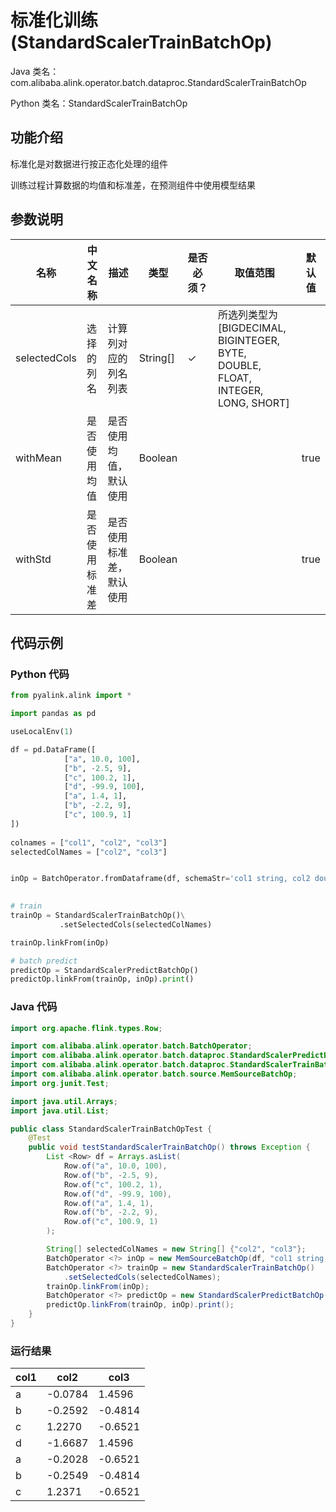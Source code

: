# 标准化训练 (StandardScalerTrainBatchOp)
Java 类名：com.alibaba.alink.operator.batch.dataproc.StandardScalerTrainBatchOp

Python 类名：StandardScalerTrainBatchOp


## 功能介绍

标准化是对数据进行按正态化处理的组件

训练过程计算数据的均值和标准差，在预测组件中使用模型结果

## 参数说明

| 名称 | 中文名称 | 描述 | 类型 | 是否必须？ | 取值范围 | 默认值 |
| --- | --- | --- | --- | --- | --- | --- |
| selectedCols | 选择的列名 | 计算列对应的列名列表 | String[] | ✓ | 所选列类型为 [BIGDECIMAL, BIGINTEGER, BYTE, DOUBLE, FLOAT, INTEGER, LONG, SHORT] |  |
| withMean | 是否使用均值 | 是否使用均值，默认使用 | Boolean |  |  | true |
| withStd | 是否使用标准差 | 是否使用标准差，默认使用 | Boolean |  |  | true |



## 代码示例
### Python 代码
```python
from pyalink.alink import *

import pandas as pd

useLocalEnv(1)

df = pd.DataFrame([
            ["a", 10.0, 100],
            ["b", -2.5, 9],
            ["c", 100.2, 1],
            ["d", -99.9, 100],
            ["a", 1.4, 1],
            ["b", -2.2, 9],
            ["c", 100.9, 1]
])
             
colnames = ["col1", "col2", "col3"]
selectedColNames = ["col2", "col3"]


inOp = BatchOperator.fromDataframe(df, schemaStr='col1 string, col2 double, col3 long')
         

# train
trainOp = StandardScalerTrainBatchOp()\
           .setSelectedCols(selectedColNames)

trainOp.linkFrom(inOp)

# batch predict
predictOp = StandardScalerPredictBatchOp()
predictOp.linkFrom(trainOp, inOp).print()

```
### Java 代码
```java
import org.apache.flink.types.Row;

import com.alibaba.alink.operator.batch.BatchOperator;
import com.alibaba.alink.operator.batch.dataproc.StandardScalerPredictBatchOp;
import com.alibaba.alink.operator.batch.dataproc.StandardScalerTrainBatchOp;
import com.alibaba.alink.operator.batch.source.MemSourceBatchOp;
import org.junit.Test;

import java.util.Arrays;
import java.util.List;

public class StandardScalerTrainBatchOpTest {
	@Test
	public void testStandardScalerTrainBatchOp() throws Exception {
		List <Row> df = Arrays.asList(
			Row.of("a", 10.0, 100),
			Row.of("b", -2.5, 9),
			Row.of("c", 100.2, 1),
			Row.of("d", -99.9, 100),
			Row.of("a", 1.4, 1),
			Row.of("b", -2.2, 9),
			Row.of("c", 100.9, 1)
		);

		String[] selectedColNames = new String[] {"col2", "col3"};
		BatchOperator <?> inOp = new MemSourceBatchOp(df, "col1 string, col2 double, col3 int");
		BatchOperator <?> trainOp = new StandardScalerTrainBatchOp()
			.setSelectedCols(selectedColNames);
		trainOp.linkFrom(inOp);
		BatchOperator <?> predictOp = new StandardScalerPredictBatchOp();
		predictOp.linkFrom(trainOp, inOp).print();
	}
}
```
### 运行结果


col1|col2|col3
----|----|----
a|-0.0784|1.4596
b|-0.2592|-0.4814
c|1.2270|-0.6521
d|-1.6687|1.4596
a|-0.2028|-0.6521
b|-0.2549|-0.4814
c|1.2371|-0.6521



